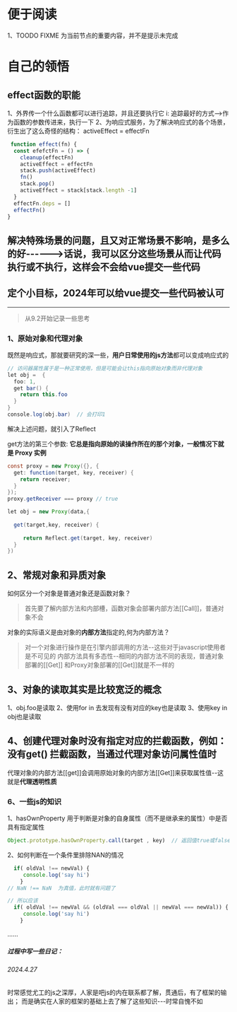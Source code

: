 <!--
 * @Author: zhangkaifan 15638452918@163.com
 * @Date: 2024-02-06 19:34:01
 * @LastEditors: zhangkaifan 15638452918@163.com
 * @LastEditTime: 2024-04-30 19:02:11
 * @FilePath: \vue-theory-3.0\readme.md
 * @Description: 
 * 
 * Copyright (c) 2024 by ${git_name_email}, All Rights Reserved. 
-->
# 便于阅读
1、TOODO  FIXME 为当前节点的重要内容，并不是提示未完成

# 自己的领悟

## effect函数的职能
1、外界传一个什么函数都可以进行追踪，并且还要执行它
i: 追踪最好的方式-->作为函数的参数传进来，执行一下
2、为响应式服务，为了解决响应式的各个场景，衍生出了这么奇怪的结构： activeEffect = effectFn
```javascript
 function effect(fn) {
  const efefctFn = () => {
    cleanup(effectFn)
    activeEffect = effectFn
    stack.push(activeEffect)
    fn() 
    stack.pop()
    activeEffect = stack[stack.length -1]
  }
  effectFn.deps = []
  effectFn()
}
```
## 解决特殊场景的问题，且又对正常场景不影响，是多么的好------>话说，我可以区分这些场景从而让代码执行或不执行，这样会不会给vue提交一些代码

## 定个小目标，2024年可以给vue提交一些代码被认可

----

> 从9.2开始记录一些思考

### 1、原始对象和代理对象
既然是响应式，那就要研究的深一些，**用户日常使用的js方法**都可以变成响应式的

```java
// 访问器属性属于是一种正常使用，但是可能会让this指向原始对象而非代理对象
let obj =  {
  foo: 1,
  get bar() {
    return this.foo
  }
}
console.log(obj.bar)  // 会打印1
```
解决上述问题，就引入了Reflect

get方法的第三个参数: **它总是指向原始的读操作所在的那个对象，一般情况下就是 Proxy 实例**
```java
const proxy = new Proxy({}, {
  get: function(target, key, receiver) {
    return receiver;
  }
});
proxy.getReceiver === proxy // true
```
```java
let obj = new Proxy(data,{
  
  get(target,key, receiver) {
    
     return Reflect.get(target, key, receiver)
  }
})
```
## 2、常规对象和异质对象
如何区分一个对象是普通对象还是函数对象？
>首先要了解内部方法和内部槽，函数对象会部署内部方法[[Call]]，普通对象不会

对象的实际语义是由对象的**内部方法**指定的,何为内部方法？
>对一个对象进行操作是在引擎内部调用的方法--这些对于javascript使用者是不可见的
>内部方法具有多态性--相同的内部方法不同的表现，普通对象部署的[[Get]] 和Proxy对象部署的[[Get]]就是不一样的

## 3、对象的读取其实是比较宽泛的概念
1、obj.foo是读取
2、使用for in 去发现有没有对应的key也是读取
3、使用key in obj也是读取

## 4、创建代理对象时没有指定对应的拦截函数，例如：没有get() 拦截函数，当通过代理对象访问属性值时
代理对象的内部方法[[get]]会调用原始对象的内部方法[[Get]]来获取属性值--这就是**代理透明性质**

### 6、一些js的知识
1、hasOwnProperty 用于判断是对象的自身属性（而不是继承来的属性）中是否具有指定属性
```javascript
Object.prototype.hasOwnProperty.call(target , key)  // 返回值true或false
```
2、如何判断在一个条件里排除NAN的情况
```javascript
  if( oldVal !== newVal) {
     console.log('say hi')
    }
// NaN !== NaN  为真值，此时就有问题了

// 所以应该
  if( oldVal !== newVal && (oldVal === oldVal || newVal === newVal)) {
     console.log('say hi')
    }
```



......

##### 过程中写一些日记：

###### 2024.4.27

时常感觉尤工的js之深厚，人家是吧js的内在联系都了解，贯通后，有了框架的输出；
而是确实在人家的框架的基础上去了解了这些知识---时常自愧不如